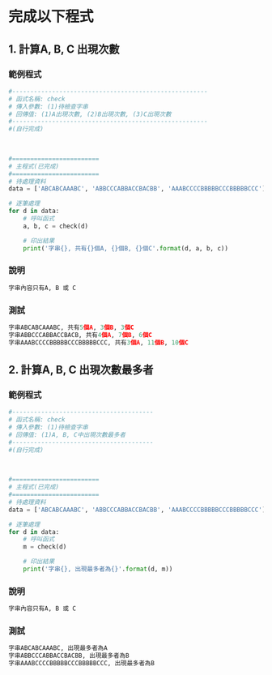 # 完成以下程式

## 1. 計算A, B, C 出現次數

### 範例程式
``` python
#------------------------------------------------------
# 函式名稱: check
# 傳入參數: (1)待檢查字串
# 回傳值: (1)A出現次數, (2)B出現次數, (3)C出現次數
#------------------------------------------------------
#(自行完成)
    
        

#========================
# 主程式(已完成)
#========================
# 待處理資料
data = ['ABCABCAAABC', 'ABBCCCABBACCBACBB', 'AAABCCCCBBBBBCCCBBBBBCCC']

# 逐筆處理
for d in data:
    # 呼叫函式
    a, b, c = check(d)

    # 印出結果
    print('字串{}, 共有{}個A, {}個B, {}個C'.format(d, a, b, c)) 
```

### 說明
``` python
字串內容只有A, B 或 C
```

### 測試
``` python
字串ABCABCAAABC, 共有5個A, 3個B, 3個C
字串ABBCCCABBACCBACB, 共有4個A, 7個B, 6個C
字串AAABCCCCBBBBBCCCBBBBBCCC, 共有3個A, 11個B, 10個C
```



## 2. 計算A, B, C 出現次數最多者

### 範例程式
``` python
#---------------------------------------
# 函式名稱: check
# 傳入參數: (1)待檢查字串
# 回傳值: (1)A, B, C中出現次數最多者
#---------------------------------------
#(自行完成)
    
        

#========================
# 主程式(已完成)
#========================
# 待處理資料
data = ['ABCABCAAABC', 'ABBCCCABBACCBACBB', 'AAABCCCCBBBBBCCCBBBBBCCC']

# 逐筆處理
for d in data:
    # 呼叫函式
    m = check(d)

    # 印出結果
    print('字串{}, 出現最多者為{}'.format(d, m)) 
```

### 說明
``` python
字串內容只有A, B 或 C
```

### 測試
``` python
字串ABCABCAAABC, 出現最多者為A
字串ABBCCCABBACCBACBB, 出現最多者為B
字串AAABCCCCBBBBBCCCBBBBBCCC, 出現最多者為B
```
